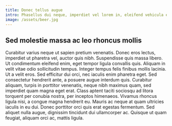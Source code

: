 ```yaml
---
title: Donec tellus augue
intro: Phasellus dui neque, imperdiet vel lorem in, eleifend vehicula erat. Fusce leo nisl, blandit vel molestie ac, varius vitae tortor.
image: /assets/beer.jpg
---
```

## Sed molestie massa ac leo rhoncus mollis

Curabitur varius neque ut sapien pretium venenatis. Donec eros lectus, imperdiet ut pharetra vel, auctor quis nibh. Suspendisse quis massa libero. Ut condimentum eleifend enim, eget tempor ligula convallis quis. Aliquam in velit vitae odio sollicitudin tempus. Integer tempus felis finibus mollis lacinia. Ut a velit eros. Sed efficitur dui orci, nec iaculis enim pharetra eget. Sed consectetur hendrerit ante, a posuere augue interdum quis. Curabitur aliquam, turpis in porttitor venenatis, neque nibh maximus quam, sed imperdiet quam magna eget erat. Class aptent taciti sociosqu ad litora torquent per conubia nostra, per inceptos himenaeos. Vivamus rhoncus ligula nisi, a congue magna hendrerit eu. Mauris ac neque at quam ultricies iaculis in eu dui. Donec porttitor orci quis erat egestas fermentum. Sed aliquet nulla augue, dignissim tincidunt dui ullamcorper ac. Quisque ut quam feugiat, aliquam orci ac, mattis ligula.
